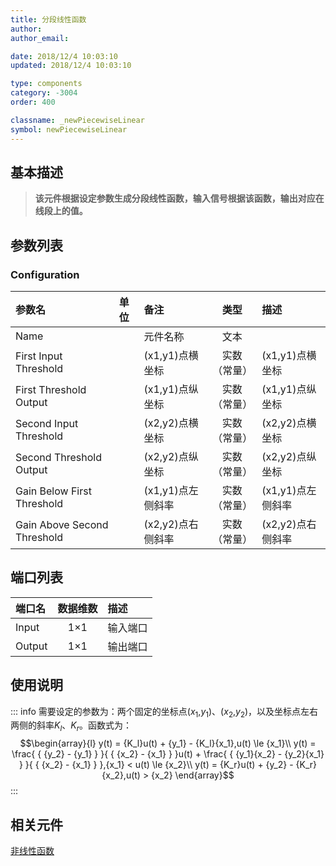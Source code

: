 ```yaml
---
title: 分段线性函数
author: 
author_email:

date: 2018/12/4 10:03:10
updated: 2018/12/4 10:03:10

type: components
category: -3004
order: 400

classname: _newPiecewiseLinear
symbol: newPiecewiseLinear
---
```

## 基本描述


> **该元件根据设定参数生成分段线性函数，输入信号根据该函数，输出对应在线段上的值。**

## 参数列表
### Configuration
| 参数名 | 单位 | 备注 | 类型 | 描述 |
| :--- | :--- | :--- | :--: | :--- |
| Name |  | 元件名称 | 文本 |  |
| First Input Threshold |  | (x1,y1)点横坐标 | 实数（常量） | (x1,y1)点横坐标 |
| First Threshold Output |  | (x1,y1)点纵坐标 | 实数（常量） | (x1,y1)点纵坐标 |
| Second Input Threshold |  | (x2,y2)点横坐标 | 实数（常量） | (x2,y2)点横坐标 |
| Second Threshold Output |  | (x2,y2)点纵坐标 | 实数（常量） | (x2,y2)点纵坐标 |
| Gain Below First Threshold |  | (x1,y1)点左侧斜率 | 实数（常量） | (x1,y1)点左侧斜率 |
| Gain Above Second Threshold |  | (x2,y2)点右侧斜率 | 实数（常量） | (x2,y2)点右侧斜率 |


## 端口列表

| 端口名 | 数据维数 | 描述 |
| :--- | :--:  | :--- |
| Input | 1×1 |输入端口 |
| Output | 1×1 |输出端口 |

## 使用说明

::: info
需要设定的参数为：两个固定的坐标点($x_1$,$y_1$)、($x_2$,$y_2$)，以及坐标点左右两侧的斜率$K_l$、$K_r$。函数式为：
$$\begin{array}{l}
y(t) = {K_l}u(t) + {y_1} - {K_l}{x_1},u(t) \le {x_1}\\
y(t) = \frac{ { {y_2} - {y_1} } }{ { {x_2} - {x_1} } }u(t) + \frac{ { {y_1}{x_2} - {y_2}{x_1} } }{ { {x_2} - {x_1} } },{x_1} < u(t) \le {x_2}\\
y(t) = {K_r}u(t) + {y_2} - {K_r}{x_2},u(t) > {x_2}
\end{array}$$
:::



## 相关元件

[非线性函数](comp_newNonlinear.md)
